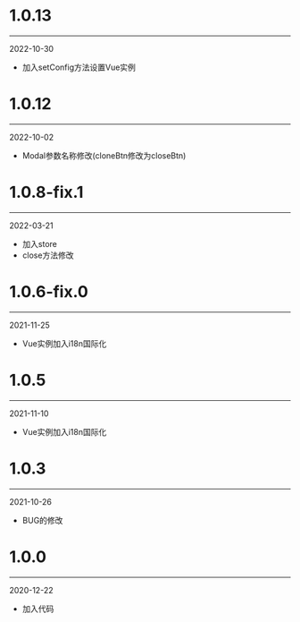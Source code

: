 # 1.0.13

***

2022-10-30

* 加入setConfig方法设置Vue实例

# 1.0.12

***

2022-10-02

* Modal参数名称修改(cloneBtn修改为closeBtn)

# 1.0.8-fix.1

***

2022-03-21

* 加入store
* close方法修改

# 1.0.6-fix.0

***

2021-11-25

* Vue实例加入i18n国际化

# 1.0.5

***

2021-11-10

* Vue实例加入i18n国际化

# 1.0.3

***

2021-10-26

* BUG的修改

# 1.0.0

***

2020-12-22

* 加入代码
